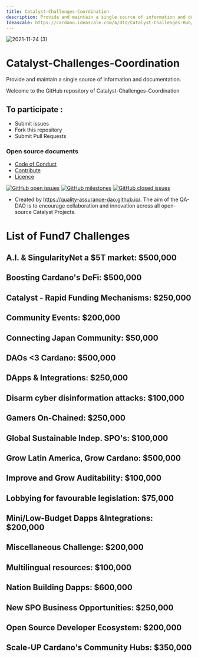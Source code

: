 ```yaml
---
title: Catalyst-Challenges-Coordination
description: Provide and maintain a single source of information and documentation.
Ideascale: https://cardano.ideascale.com/a/dtd/Catalyst-Challenges-Hub/383377-48088
---
```


![2021-11-24 (3)](https://user-images.githubusercontent.com/25156451/143224549-3ff4ab22-456b-4193-9562-a39670b3643c.png)


# Catalyst-Challenges-Coordination

Provide and maintain a single source of information and documentation.

Welcome to the GitHub repository of Catalyst-Challenges-Coordination

## To participate :
* Submit issues
* Fork this repository
* Submit Pull Requests

### Open source documents 
- [Code of Conduct](https://github.com/Catalyst-Challenges/Catalyst-Challenges-Coordination/blob/main/CODE-OF-CONDUCT.md)
- [Contribute](https://github.com/Catalyst-Challenges/Catalyst-Challenges-Coordination/blob/main/CONTRIBUTE.md)
- [Licence](https://github.com/Catalyst-Challenges/Catalyst-Challenges-Coordination/blob/main/LICENSE)

[![GitHub open issues](https://img.shields.io/github/issues/Catalyst-Challenges/Catalyst-Challenges-Coordination?style=flat-square)](https://github.com/Catalyst-Challenges/Catalyst-Challenges-Coordination/issues)
[![GitHub milestones](https://img.shields.io/github/milestones/open/Catalyst-Challenges/Catalyst-Challenges-Coordination?style=flat-square)](https://github.com/Catalyst-Challenges/Catalyst-Challenges-Coordination/milestones)
[![GitHub closed issues](https://img.shields.io/github/issues-closed-raw/Catalyst-Challenges/Catalyst-Challenges-Coordination?style=flat-square)](https://github.com/Catalyst-Challenges/Catalyst-Challenges-Coordination/issues?q=is%3Aissue+is%3Aclosed)


- Created by https://quality-assurance-dao.github.io/. The aim of the QA-DAO is to encourage collaboration and innovation across all open-source Catalyst Projects.

# List of Fund7 Challenges

## A.I. & SingularityNet a $5T market: $500,000

## Boosting Cardano's DeFi: $500,000

## Catalyst - Rapid Funding Mechanisms: $250,000

## Community Events: $200,000

## Connecting Japan Community: $50,000

## DAOs <3 Cardano: $500,000

## DApps & Integrations: $250,000

## Disarm cyber disinformation attacks: $100,000

## Gamers On-Chained: $250,000

## Global Sustainable Indep. SPO's: $100,000

## Grow Latin America, Grow Cardano: $500,000

## Improve and Grow Auditability: $100,000

## Lobbying for favourable legislation: $75,000

## Mini/Low-Budget Dapps &Integrations: $200,000

## Miscellaneous Challenge: $200,000

## Multilingual resources: $100,000
 
## Nation Building Dapps: $600,000

## New SPO Business Opportunities: $250,000

## Open Source Developer Ecosystem: $200,000

## Scale-UP Cardano's Community Hubs: $350,000




























































































































































































































































































































































































































































































































































































